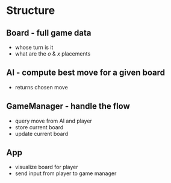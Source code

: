 # Structure

## Board - full game data
- whose turn is it
- what are the *o* & *x* placements

## AI - compute best move for a given board
- returns chosen move

## GameManager - handle the flow
- query move from AI and player
- store current board
- update current board

## App
- visualize board for player
- send input from player to game manager